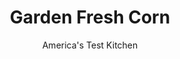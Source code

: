 ---
layout: ../../layouts/MarkdownPostLayout.astro
title: Garden Fresh Corn
author: America's Test Kitchen
pubDate: 2023-03-15
description: "Fresh, sweet corn is a summer staple. Light cooking and creative flavors make it a standout."
image_url: https://res.cloudinary.com/hksqkdlah/image/upload/ar_1:1,c_fill,dpr_2.0,f_auto,fl_lossy.progressive.strip_profile,g_faces:auto,q_auto:low,w_344/36739_sfs-garden-fresh-corn-12
tags: ["Side Dishes","Vegetables"]
calories: 561
protein: 4
carbohydrates: 23
fats: 
fiber: 3
ingredients: ["1 tablespoon, vegetable oil","2 , small zucchini, diced","5 medium ears, corn, prepared according to photos below (about 3 cups kernels)","3 cloves, garlic, minced","2 tablespoons, minced fresh basil leaves","1 tablespoon, minced fresh chives","1 tablespoon, minced fresh parsley leaves","1 1/2 teaspoons, fresh lemon juice",", Salt and pepper"]
serves: 4
time: ""
instructions: ["Heat oil in large skillet over medium-high heat until hot but not smoking. Add zucchini and cook until softened and browned at edges, about 3 minutes. Add corn and cook until deep yellow and softened, about 2 minutes. Add garlic and cook until fragrant, about 30 seconds. Off heat, stir in herbs, lemon juice, and salt and pepper to taste. Serve."]
nutrition: ["477 mg Potassium","125 mg Phosphorus","22 mg Calcium","54 mg Magnesium","416 mg Sodium","5 g Fat","2 mg Niacin (B3)","3 g Monounsaturated","1 g Polyunsaturated","21 mg Vitamin C","3 g Fiber","63 µg Folate (food)","8 g Sugars","26 µg Vitamin K","144 g Water","23 g Carbs","63 µg Folate equivalent (total)","4 g Protein","24 µg Vitamin A","140 kcal Energy","561 calories"]
notes: "Fresh garden herbs and zucchini make this a perfect end-of-summer dish. A variety of soft herbs is especially nice, but the recipe also works well with just one or two herbs. Mint would be a good addition."
---